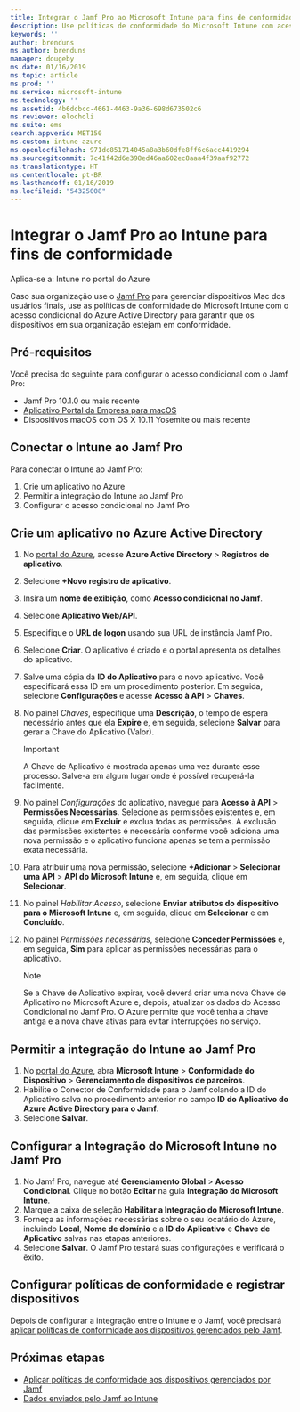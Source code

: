 ```yaml
---
title: Integrar o Jamf Pro ao Microsoft Intune para fins de conformidade | Microsoft Intune
description: Use políticas de conformidade do Microsoft Intune com acesso condicional do Azure Active Directory para ajudar a proteger dispositivos gerenciados pelo Jamf.
keywords: ''
author: brenduns
ms.author: brenduns
manager: dougeby
ms.date: 01/16/2019
ms.topic: article
ms.prod: ''
ms.service: microsoft-intune
ms.technology: ''
ms.assetid: 4b6dcbcc-4661-4463-9a36-698d673502c6
ms.reviewer: elocholi
ms.suite: ems
search.appverid: MET150
ms.custom: intune-azure
ms.openlocfilehash: 971dc851714045a8a3b60dfe8ff6c6acc4419294
ms.sourcegitcommit: 7c41f42d6e398ed46aa602ec8aaa4f39aaf92772
ms.translationtype: HT
ms.contentlocale: pt-BR
ms.lasthandoff: 01/16/2019
ms.locfileid: "54325008"
---
```

# <a name="integrate-jamf-pro-with-intune-for-compliance"></a>Integrar o Jamf Pro ao Intune para fins de conformidade

Aplica-se a: Intune no portal do Azure

Caso sua organização use o [Jamf Pro](https://www.jamf.com) para gerenciar dispositivos Mac dos usuários finais, use as políticas de conformidade do Microsoft Intune com o acesso condicional do Azure Active Directory para garantir que os dispositivos em sua organização estejam em conformidade.

## <a name="prerequisites"></a>Pré-requisitos

Você precisa do seguinte para configurar o acesso condicional com o Jamf Pro:

- Jamf Pro 10.1.0 ou mais recente
- [Aplicativo Portal da Empresa para macOS](https://aka.ms/macoscompanyportal)
- Dispositivos macOS com OS X 10.11 Yosemite ou mais recente

## <a name="connecting-intune-to-jamf-pro"></a>Conectar o Intune ao Jamf Pro

Para conectar o Intune ao Jamf Pro:

1. Crie um aplicativo no Azure
2. Permitir a integração do Intune ao Jamf Pro
3. Configurar o acesso condicional no Jamf Pro

## <a name="create-an-application-in-azure-active-directory"></a>Crie um aplicativo no Azure Active Directory

1. No [portal do Azure](https://portal.azure.com), acesse **Azure Active Directory** > **Registros de aplicativo**.
2. Selecione **+Novo registro de aplicativo**.
3. Insira um **nome de exibição**, como **Acesso condicional no Jamf**.
4. Selecione **Aplicativo Web/API**.
5. Especifique o **URL de logon** usando sua URL de instância Jamf Pro.
6. Selecione **Criar**. O aplicativo é criado e o portal apresenta os detalhes do aplicativo.
7. Salve uma cópia da **ID do Aplicativo** para o novo aplicativo. Você especificará essa ID em um procedimento posterior. Em seguida, selecione **Configurações** e acesse **Acesso à API** > **Chaves**.
8. No painel *Chaves*, especifique uma **Descrição**, o tempo de espera necessário antes que ela **Expire** e, em seguida, selecione **Salvar** para gerar a Chave do Aplicativo (Valor).

   > [!IMPORTANT]
   > A Chave de Aplicativo é mostrada apenas uma vez durante esse processo. Salve-a em algum lugar onde é possível recuperá-la facilmente.

8. No painel *Configurações* do aplicativo, navegue para **Acesso à API** > **Permissões Necessárias**. Selecione as permissões existentes e, em seguida, clique em **Excluir** e exclua todas as permissões. A exclusão das permissões existentes é necessária conforme você adiciona uma nova permissão e o aplicativo funciona apenas se tem a permissão exata necessária.  
9. Para atribuir uma nova permissão, selecione **+Adicionar** > **Selecionar uma API** > **API do Microsoft Intune** e, em seguida, clique em **Selecionar**.
10. No painel *Habilitar Acesso*, selecione **Enviar atributos do dispositivo para o Microsoft Intune** e, em seguida, clique em **Selecionar** e em **Concluído**.
11. No painel *Permissões necessárias*, selecione **Conceder Permissões** e, em seguida, **Sim** para aplicar as permissões necessárias para o aplicativo.

    > [!NOTE]
    > Se a Chave de Aplicativo expirar, você deverá criar uma nova Chave de Aplicativo no Microsoft Azure e, depois, atualizar os dados do Acesso Condicional no Jamf Pro. O Azure permite que você tenha a chave antiga e a nova chave ativas para evitar interrupções no serviço.

## <a name="enable-intune-to-integrate-with-jamf-pro"></a>Permitir a integração do Intune ao Jamf Pro

1. No [portal do Azure](https://portal.azure.com), abra **Microsoft Intune** > **Conformidade do Dispositivo** > **Gerenciamento de dispositivos de parceiros**.
2. Habilite o Conector de Conformidade para o Jamf colando a ID do Aplicativo salva no procedimento anterior no campo **ID do Aplicativo do Azure Active Directory para o Jamf**.
3. Selecione **Salvar**.

## <a name="configure-microsoft-intune-integration-in-jamf-pro"></a>Configurar a Integração do Microsoft Intune no Jamf Pro

1. No Jamf Pro, navegue até **Gerenciamento Global** > **Acesso Condicional**. Clique no botão **Editar** na guia **Integração do Microsoft Intune**.
2. Marque a caixa de seleção **Habilitar a Integração do Microsoft Intune**.
3. Forneça as informações necessárias sobre o seu locatário do Azure, incluindo **Local**, **Nome de domínio** e a **ID do Aplicativo** e **Chave de Aplicativo** salvas nas etapas anteriores.
4. Selecione **Salvar**. O Jamf Pro testará suas configurações e verificará o êxito.

## <a name="set-up-compliance-policies-and-register-devices"></a>Configurar políticas de conformidade e registrar dispositivos

Depois de configurar a integração entre o Intune e o Jamf, você precisará [aplicar políticas de conformidade aos dispositivos gerenciados pelo Jamf](conditional-access-assign-jamf.md).



## <a name="next-steps"></a>Próximas etapas

- [Aplicar políticas de conformidade aos dispositivos gerenciados por Jamf](conditional-access-assign-jamf.md)
- [Dados enviados pelo Jamf ao Intune](data-jamf-sends-to-intune.md)
